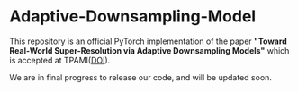 # Adaptive-Downsampling-Model
This repository is an official PyTorch implementation of the paper **"Toward Real-World Super-Resolution via Adaptive Downsampling Models"** which is accepted at TPAMI([DOI](10.1109/TPAMI.2021.3106790)).

We are in final progress to release our code, and will be updated soon.

